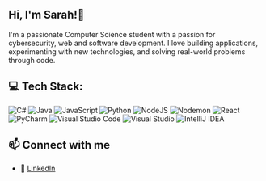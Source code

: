 ## Hi, I'm Sarah!👋

I'm a passionate Computer Science student with a passion for cybersecurity, web and software development. I love building applications, experimenting with new technologies, and solving real-world problems through code.

<!-- [![Sarah's GitHub stats](https://github-readme-stats.vercel.app/api?username=SarahDFur&hide=stars&show_icons=true&theme=catppuccin_mocha )](https://github.com/anuraghazra/github-readme-stats) -->
## 💻 Tech Stack:
![C#](https://img.shields.io/badge/c%23-%23239120.svg?style=for-the-badge&logo=csharp&logoColor=white) ![Java](https://img.shields.io/badge/java-%23ED8B00.svg?style=for-the-badge&logo=openjdk&logoColor=white) ![JavaScript](https://img.shields.io/badge/javascript-%23323330.svg?style=for-the-badge&logo=javascript&logoColor=%23F7DF1E) ![Python](https://img.shields.io/badge/python-3670A0?style=for-the-badge&logo=python&logoColor=ffdd54) ![NodeJS](https://img.shields.io/badge/node.js-6DA55F?style=for-the-badge&logo=node.js&logoColor=white) ![Nodemon](https://img.shields.io/badge/NODEMON-%23323330.svg?style=for-the-badge&logo=nodemon&logoColor=%BBDEAD) ![React](https://img.shields.io/badge/react-%2320232a.svg?style=for-the-badge&logo=react&logoColor=%2361DAFB) ![PyCharm](https://img.shields.io/badge/pycharm-143?style=for-the-badge&logo=pycharm&logoColor=black&color=black&labelColor=green) ![Visual Studio Code](https://img.shields.io/badge/Visual%20Studio%20Code-0078d7.svg?style=for-the-badge&logo=visual-studio-code&logoColor=white) ![Visual Studio](https://img.shields.io/badge/Visual%20Studio-5C2D91.svg?style=for-the-badge&logo=visual-studio&logoColor=white) ![IntelliJ IDEA](https://img.shields.io/badge/IntelliJIDEA-000000.svg?style=for-the-badge&logo=intellij-idea&logoColor=white)

<!-- # 🛠 Skills
- **Languages**: Python, C#, Java, JavaScript
- **Frameworks/Tools**: React, Node.js, Tkinter, WPF
- **Database**: mySQL, MongoDB -->

## 📫 Connect with me
- 🔗 [LinkedIn](www.linkedin.com/in/sarah-furmanski)

<!-- # 📝 Projects
Check out some of my key projects below or in my pinned repositories! -->

